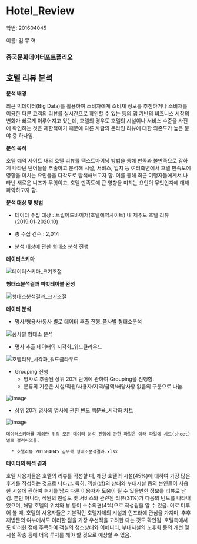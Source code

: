 # Hotel_Review

학번: 201604045

이름: 김 무 혁

### 중국문화데이터포트폴리오

## 호텔 리뷰 분석
**분석 배경**

최근 빅데이터(Big Data)를 활용하여 소비자에게 소비재 정보를 추천하거나 소비재를 이용한 다른 고객의 리뷰를 실시간으로 확인할 수 있는 등의 앱 기반의 비즈니스 시장의 변화가 빠르게 이루어지고 있는데, 호텔의 경우도 호텔의 시설이나 서비스 수준을 사전에 확인하는 것은 제한적이기 때문에 다른 사람의 온라인 리뷰에 대한 의존도가 높은 분야 중 하나임.

**분석 목적**

호텔 예약 사이트 내의 호텔 리뷰를 텍스트마이닝 방법을 통해 
만족과 불만족으로 강하게 나타난 단어들을 추출하고 분석해 
시설, 서비스, 입지 등 여러측면에서 호텔 만족도에 영향을 미치는
요인들을 다각도로 탐색해보고자 함. 이를 통해 최근 여행자들에게서 나타난 새로운 니즈가 무엇이고, 
호텔 만족도에 큰 영향을 미치는 요인이 무엇인지에 대해 파악하고자 함.

**분석 대상 및 방법**

+ 데이터 수집 대상 : 트립어드바이저(호텔예약사이트) 내 제주도 호텔 리뷰(2019.01-2020.10)

+ 총 수집 건수 : 2,014

+ 분석 대상에 관한 형태소 분석 진행

**데이터스키마**

![데이터스키마_크기조절](https://user-images.githubusercontent.com/74213615/102676326-66510e80-41e0-11eb-8b1d-1de82b959b6e.png)

**형태소분석결과 피벗테이블 완성**

![형태소분석결과_크기조절](https://user-images.githubusercontent.com/74213615/102676423-d069b380-41e0-11eb-9ccf-1442bfa6782f.png)

**데이터 분석**

* 명사/형용사/동사 별로 데이터 추출 진행_품사별 형태소분석

![품사별 형태소 분석](https://user-images.githubusercontent.com/74213615/102675759-f2ae0200-41dd-11eb-876f-facc8eea0c6f.png)

* 명사 추출 데이터의 시각화_워드클라우드

![호텔리뷰_시각화_워드클라우드](https://user-images.githubusercontent.com/74213615/102675847-491b4080-41de-11eb-9aa4-a7d6a27aebd9.png)

* Grouping 진행
  * 명사로 추출된 상위 20개 단어에 관하여 Grouping을 진행함. 
  * 분류의 기준은 시설/직원/사용자/지역/금액/해당사항 없음의 구분으로 나눔.

![image](https://user-images.githubusercontent.com/74213615/102676004-f0987300-41de-11eb-8bde-899746d7d8dc.png)

* 상위 20개 명사의 명사에 관한 빈도 백분율_시각화 차트

![image](https://user-images.githubusercontent.com/74213615/102676090-453bee00-41df-11eb-9c5e-6cb29742b804.png)      



```
데이터스키마를 제외한 위의 모든 데이터 분석 진행에 관한 파일은 아래 파일에 시트(sheet)별로 정리하였음.

  * 호텔리뷰_201604045_김무혁_형태소분석결과.xlsx
 ```

**데이터의 해석 결과**

호텔 사용자들은 호텔의 리뷰를 작성할 때, 해당 호텔의 시설(45%)에 대하여 가장 많은 후기를 작성하는 것으로 나타남. 특히, 객실(방)의 상태와 부대시설 등의 본인들이 사용한 시설에 관하여 후기를 남겨 다른 이용자가 도움이 될 수 있을만한 정보를 리뷰로 남김. 뿐만 아니라, 직원의 친절도 및 서비스와 관련된 리뷰(31%)가 다음의 빈도를 나타내었으며, 해당 호텔의 위치와 뷰 등이 소수의견(4%)으로 작성됨을 알 수 있음.
이로 미루어 볼 때, 호텔의 사용자들은 기본적인 호텔자체의 시설과 인프라에 관심을 가지며, 추후 재방문의 여부에서도 이러한 점을 가장 우선적을 고려한 다는 것도 확인됨. 호텔측에서도 이러한 점에 주목하여 객실의 청소상태와 어메니티, 부대시설의 노후화 등의 개선 및 시설 확충 등에 더욱 투자를 해야 할 것으로 예상할 수 있음.




